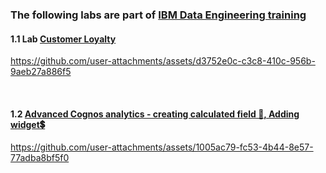 ###  The following labs are part of [IBM Data Engineering training](https://www.coursera.org/learn/bi-dashboards-with-ibm-cognos-analytics-and-google-looker)

#### **1.1 Lab [Customer Loyalty](https://www.coursera.org/learn/bi-dashboards-with-ibm-cognos-analytics-and-google-looker/ungradedWidget/ZiVMM/hands-on-lab-different-methods-for-creating-dashboard-visualizations-with-cognos)**

https://github.com/user-attachments/assets/d3752e0c-c3c8-410c-956b-9aeb27a886f5

<br>

#### **1.2 [Advanced Cognos analytics - creating calculated field 🧮, Adding widget💲](https://eu1.ca.analytics.ibm.com/bi/?perspective=dashboard&pathRef=.my_folders%2FAdvanced%2BDashboard&action=view&mode=dashboard&subView=model000001918f9fbe36_00000000)**



https://github.com/user-attachments/assets/1005ac79-fc53-4b44-8e57-77adba8bf5f0

